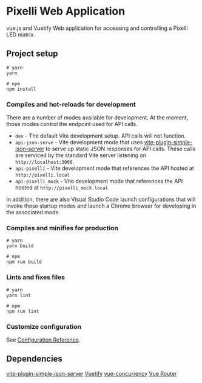 # Pixelli Web Application

vue.js and Vuetify Web application for accessing and controlling a Pixelli LED matrix.

## Project setup

```
# yarn
yarn

# npm
npm install
```

### Compiles and hot-reloads for development

There are a number of modes available for development.  At the moment, those modes control the endpoint used for API calls.

* `dev` - The default Vite development setup.  API calls will not function.
* `api-json-serve` - Vite development mode that uses [vite-plugin-simple-json-server](https://socket.dev/npm/package/vite-plugin-simple-json-server) to serve up static JSON responses for API calls.  These calls are serviced by the standard Vite server listening on `http://localhost:3000`.
* `api-pixelli` - Vite development mode that references the API hosted at `http://pixelli.local`
* `api-pixelli_mock` - Vite development mode that references the API hosted at `http://pixelli_mock.local`

In addition, there are also Visual Studio Code launch configurations that will invoke these startup modes and launch a Chrome browser for developing in the associated mode.

### Compiles and minifies for production

```
# yarn
yarn build

# npm
npm run build
```

### Lints and fixes files

```
# yarn
yarn lint

# npm
npm run lint
```

### Customize configuration

See [Configuration Reference](https://vitejs.dev/config/).

## Dependencies
[vite-plugin-simple-json-server](https://socket.dev/npm/package/vite-plugin-simple-json-server)
[Vuetify](https://next.vuetifyjs.com/en/)
[vue-concurrency](https://vue-concurrency.netlify.app/)
[Vue Router](https://router.vuejs.org/)
